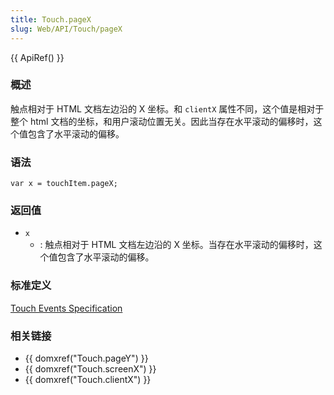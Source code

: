 ```yaml
---
title: Touch.pageX
slug: Web/API/Touch/pageX
---
```


{{ ApiRef() }}

### 概述

触点相对于 HTML 文档左边沿的 X 坐标。和 `clientX` 属性不同，这个值是相对于整个 html 文档的坐标，和用户滚动位置无关。因此当存在水平滚动的偏移时，这个值包含了水平滚动的偏移。

### 语法

```plain
var x = touchItem.pageX;
```

### 返回值

- `x`
  - : 触点相对于 HTML 文档左边沿的 X 坐标。当存在水平滚动的偏移时，这个值包含了水平滚动的偏移。

### 标准定义

[Touch Events Specification](http://www.w3.org/TR/touch-events/)

### 相关链接

- {{ domxref("Touch.pageY") }}
- {{ domxref("Touch.screenX") }}
- {{ domxref("Touch.clientX") }}

